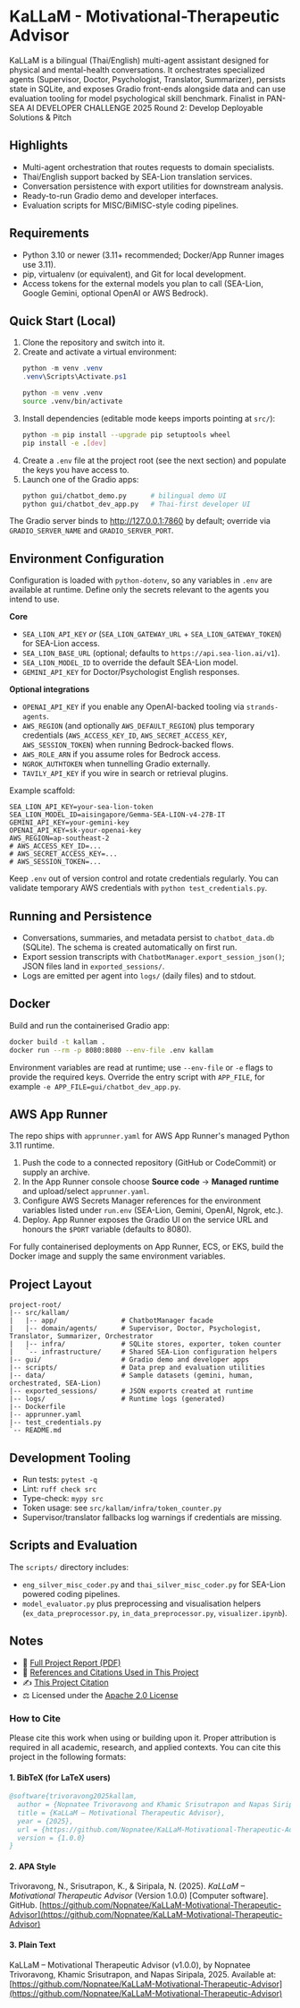 # KaLLaM - Motivational-Therapeutic Advisor

KaLLaM is a bilingual (Thai/English) multi-agent assistant designed for physical and mental-health conversations. It orchestrates specialized agents (Supervisor, Doctor, Psychologist, Translator, Summarizer), persists state in SQLite, and exposes Gradio front-ends alongside data and can use evaluation tooling for model psychological skill benchmark.
Finalist in PAN-SEA AI DEVELOPER CHALLENGE 2025 Round 2: Develop Deployable Solutions & Pitch

## Highlights
- Multi-agent orchestration that routes requests to domain specialists.
- Thai/English support backed by SEA-Lion translation services.
- Conversation persistence with export utilities for downstream analysis.
- Ready-to-run Gradio demo and developer interfaces.
- Evaluation scripts for MISC/BiMISC-style coding pipelines.

## Requirements
- Python 3.10 or newer (3.11+ recommended; Docker/App Runner images use 3.11).
- pip, virtualenv (or equivalent), and Git for local development.
- Access tokens for the external models you plan to call (SEA-Lion, Google Gemini, optional OpenAI or AWS Bedrock).

## Quick Start (Local)
1. Clone the repository and switch into it.
2. Create and activate a virtual environment:
   ```powershell
   python -m venv .venv
   .venv\Scripts\Activate.ps1
   ```
   ```bash
   python -m venv .venv
   source .venv/bin/activate
   ```
3. Install dependencies (editable mode keeps imports pointing at `src/`):
   ```bash
   python -m pip install --upgrade pip setuptools wheel
   pip install -e .[dev]
   ```
4. Create a `.env` file at the project root (see the next section) and populate the keys you have access to.
5. Launch one of the Gradio apps:
   ```bash
   python gui/chatbot_demo.py      # bilingual demo UI
   python gui/chatbot_dev_app.py   # Thai-first developer UI
   ```

The Gradio server binds to http://127.0.0.1:7860 by default; override via `GRADIO_SERVER_NAME` and `GRADIO_SERVER_PORT`.

## Environment Configuration
Configuration is loaded with `python-dotenv`, so any variables in `.env` are available at runtime. Define only the secrets relevant to the agents you intend to use.

**Core**
- `SEA_LION_API_KEY` *or* (`SEA_LION_GATEWAY_URL` + `SEA_LION_GATEWAY_TOKEN`) for SEA-Lion access.
- `SEA_LION_BASE_URL` (optional; defaults to `https://api.sea-lion.ai/v1`).
- `SEA_LION_MODEL_ID` to override the default SEA-Lion model.
- `GEMINI_API_KEY` for Doctor/Psychologist English responses.

**Optional integrations**
- `OPENAI_API_KEY` if you enable any OpenAI-backed tooling via `strands-agents`.
- `AWS_REGION` (and optionally `AWS_DEFAULT_REGION`) plus temporary credentials (`AWS_ACCESS_KEY_ID`, `AWS_SECRET_ACCESS_KEY`, `AWS_SESSION_TOKEN`) when running Bedrock-backed flows.
- `AWS_ROLE_ARN` if you assume roles for Bedrock access.
- `NGROK_AUTHTOKEN` when tunnelling Gradio externally.
- `TAVILY_API_KEY` if you wire in search or retrieval plugins.

Example scaffold:
```env
SEA_LION_API_KEY=your-sea-lion-token
SEA_LION_MODEL_ID=aisingapore/Gemma-SEA-LION-v4-27B-IT
GEMINI_API_KEY=your-gemini-key
OPENAI_API_KEY=sk-your-openai-key
AWS_REGION=ap-southeast-2
# AWS_ACCESS_KEY_ID=...
# AWS_SECRET_ACCESS_KEY=...
# AWS_SESSION_TOKEN=...
```
Keep `.env` out of version control and rotate credentials regularly. You can validate temporary AWS credentials with `python test_credentials.py`.

## Running and Persistence
- Conversations, summaries, and metadata persist to `chatbot_data.db` (SQLite). The schema is created automatically on first run.
- Export session transcripts with `ChatbotManager.export_session_json()`; JSON files land in `exported_sessions/`.
- Logs are emitted per agent into `logs/` (daily files) and to stdout.

## Docker
Build and run the containerised Gradio app:
```bash
docker build -t kallam .
docker run --rm -p 8080:8080 --env-file .env kallam
```
Environment variables are read at runtime; use `--env-file` or `-e` flags to provide the required keys. Override the entry script with `APP_FILE`, for example `-e APP_FILE=gui/chatbot_dev_app.py`.

## AWS App Runner
The repo ships with `apprunner.yaml` for AWS App Runner's managed Python 3.11 runtime.
1. Push the code to a connected repository (GitHub or CodeCommit) or supply an archive.
2. In the App Runner console choose **Source code** -> **Managed runtime** and upload/select `apprunner.yaml`.
3. Configure AWS Secrets Manager references for the environment variables listed under `run.env` (SEA-Lion, Gemini, OpenAI, Ngrok, etc.).
4. Deploy. App Runner exposes the Gradio UI on the service URL and honours the `$PORT` variable (defaults to 8080).

For fully containerised deployments on App Runner, ECS, or EKS, build the Docker image and supply the same environment variables.

## Project Layout
```
project-root/
|-- src/kallam/
|   |-- app/                # ChatbotManager facade
|   |-- domain/agents/      # Supervisor, Doctor, Psychologist, Translator, Summarizer, Orchestrator
|   |-- infra/              # SQLite stores, exporter, token counter
|   `-- infrastructure/     # Shared SEA-Lion configuration helpers
|-- gui/                    # Gradio demo and developer apps
|-- scripts/                # Data prep and evaluation utilities
|-- data/                   # Sample datasets (gemini, human, orchestrated, SEA-Lion)
|-- exported_sessions/      # JSON exports created at runtime
|-- logs/                   # Runtime logs (generated)
|-- Dockerfile
|-- apprunner.yaml
|-- test_credentials.py
`-- README.md
```

## Development Tooling
- Run tests: `pytest -q`
- Lint: `ruff check src`
- Type-check: `mypy src`
- Token usage: see `src/kallam/infra/token_counter.py`
- Supervisor/translator fallbacks log warnings if credentials are missing.

## Scripts and Evaluation
The `scripts/` directory includes:
- `eng_silver_misc_coder.py` and `thai_silver_misc_coder.py` for SEA-Lion powered coding pipelines.
- `model_evaluator.py` plus preprocessing and visualisation helpers (`ex_data_preprocessor.py`, `in_data_preprocessor.py`, `visualizer.ipynb`).

## Notes
- 📄 [Full Project Report (PDF)](./docs/project_report.pdf)
- 🔖 [References and Citations Used in This Project](./docs/citation.md)
- ✍️ [This Project Citation](./CITATION.cff)
- ⚖️ Licensed under the [Apache 2.0 License](./LICENSE)

### How to Cite

Please cite this work when using or building upon it. Proper attribution is required in all academic, research, and applied contexts.
You can cite this project in the following formats:

#### 1. BibTeX (for LaTeX users)
```bibtex
@software{trivoravong2025kallam,
  author = {Nopnatee Trivoravong and Khamic Srisutrapon and Napas Siripala},
  title = {KaLLaM – Motivational Therapeutic Advisor},
  year = {2025},
  url = {https://github.com/Nopnatee/KaLLaM-Motivational-Therapeutic-Advisor},
  version = {1.0.0}
}
```

#### 2. APA Style
Trivoravong, N., Srisutrapon, K., & Siripala, N. (2025). *KaLLaM – Motivational Therapeutic Advisor* (Version 1.0.0) \[Computer software]. GitHub. [https://github.com/Nopnatee/KaLLaM-Motivational-Therapeutic-Advisor](https://github.com/Nopnatee/KaLLaM-Motivational-Therapeutic-Advisor)

#### 3. Plain Text
KaLLaM – Motivational Therapeutic Advisor (v1.0.0), by
Nopnatee Trivoravong, Khamic Srisutrapon, and Napas Siripala, 2025.
Available at: [https://github.com/Nopnatee/KaLLaM-Motivational-Therapeutic-Advisor](https://github.com/Nopnatee/KaLLaM-Motivational-Therapeutic-Advisor)
